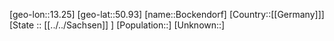 ﻿---
location: [50.93,13.25]
type: City
tags:
- geo/City


SpocWebEntityId: 29245
isDeleted: false
confidential: public

---
[geo-lon::13.25]
[geo-lat::50.93]
[name::Bockendorf]
[Country::[[Germany]]]
[State :: [[../../Sachsen]] ]
[Population::]
[Unknown::]

